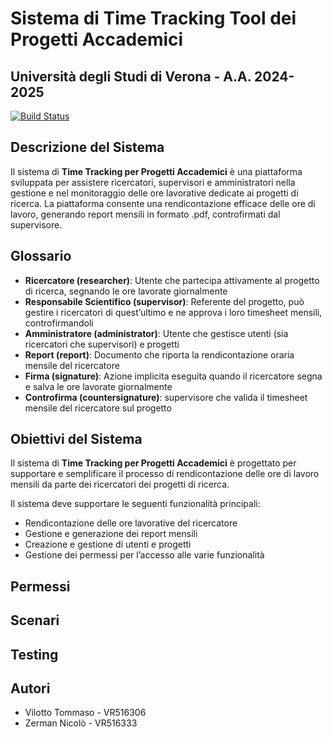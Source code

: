 # Sistema di Time Tracking Tool dei Progetti Accademici
## Università degli Studi di Verona - A.A. 2024-2025

[![Build Status](https://travis-ci.org/joemccann/dillinger.svg?branch=master)](https://travis-ci.org/joemccann/dillinger)

## Descrizione del Sistema
Il sistema di **Time Tracking per Progetti Accademici** è una piattaforma sviluppata per assistere ricercatori, supervisori e amministratori nella gestione e nel monitoraggio delle ore lavorative dedicate ai progetti di ricerca. La piattaforma consente una rendicontazione efficace delle ore di lavoro, generando report mensili in formato .pdf, controfirmati dal supervisore.

## Glossario
- **Ricercatore (researcher)**: Utente che partecipa attivamente al progetto di ricerca, segnando le ore lavorate giornalmente
- **Responsabile Scientifico (supervisor)**: Referente del progetto, può gestire i ricercatori di quest’ultimo e ne approva i loro timesheet mensili, controfirmandoli
- **Amministratore (administrator)**: Utente che gestisce utenti (sia ricercatori che supervisori) e progetti
- **Report (report)**: Documento che riporta la rendicontazione oraria mensile del ricercatore
- **Firma (signature)**: Azione implicita eseguita quando il ricercatore segna e salva le ore lavorate giornalmente
- **Controfirma (countersignature)**: supervisore che valida il timesheet mensile del ricercatore sul progetto

## Obiettivi del Sistema
Il sistema di **Time Tracking per Progetti Accademici** è progettato per supportare e semplificare il processo di rendicontazione delle ore di lavoro mensili da parte dei ricercatori dei progetti di ricerca.

Il sistema deve supportare le seguenti funzionalità principali:
- Rendicontazione delle ore lavorative del ricercatore
- Gestione e generazione dei report mensili
- Creazione e gestione di utenti e progetti
- Gestione dei permessi per l’accesso alle varie funzionalità

## Permessi

## Scenari

## Testing

## Autori
- Vilotto Tommaso - VR516306
- Zerman Nicolò - VR516333
